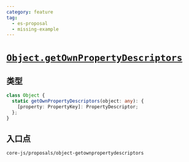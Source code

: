 ```yaml
---
category: feature
tag:
  - es-proposal
  - missing-example
---
```


# [`Object.getOwnPropertyDescriptors`](https://github.com/tc39/proposal-object-getownpropertydescriptors)

## 类型

```ts
class Object {
  static getOwnPropertyDescriptors(object: any): {
    [property: PropertyKey]: PropertyDescriptor;
  };
}
```

## 入口点

```
core-js/proposals/object-getownpropertydescriptors
```
